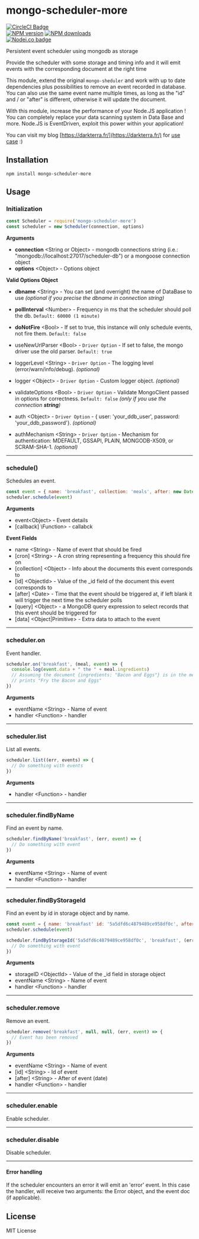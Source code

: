 mongo-scheduler-more
==================
<!-- BADGES/ -->

<span class="badge-badge"><a href="https://circleci.com/gh/darkterra/mongo-scheduler" title="CircleCI Badge"><img src="https://circleci.com/gh/darkterra/mongo-scheduler.svg?style=svg" alt="CircleCI Badge" /></a></span>
<br class="badge-separator" />
<span class="badge-npmversion"><a href="https://npmjs.org/package/mongo-scheduler-more" title="View this project on NPM"><img src="https://img.shields.io/npm/v/mongo-scheduler-more.svg" alt="NPM version" /></a></span>
<span class="badge-npmdownloads"><a href="https://npmjs.org/package/mongo-scheduler-more" title="View this project on NPM"><img src="https://img.shields.io/npm/dm/mongo-scheduler-more.svg" alt="NPM downloads" /></a></span>
<br class="badge-separator" />
<span class="badge-nodeico"><a href="https://www.npmjs.com/package/mongo-scheduler-more" title="Nodei.co badge"><img src="https://nodei.co/npm/mongo-scheduler-more.png" alt="Nodei.co badge" /></a></span>

<!-- /BADGES -->


Persistent event scheduler using mongodb as storage

Provide the scheduler with some storage and timing info and it will emit events with the corresponding document at the right time

This module, extend the original `mongo-sheduler` and work with up to date dependencies plus possibilities to remove an event recorded in database.
You can also use the same event name multiple times, as long as the "id" and / or "after" is different, otherwise it will update the document.

With this module, increase the performance of your Node.JS application !
You can completely replace your data scanning system in Data Base and more.
Node.JS is EventDriven, exploit this power within your application!

You can visit my blog [https://darkterra.fr/](https://darkterra.fr/) for [use case](https://darkterra.fr/que-faire-si-node-js-consomme-trop-en-ressources-ram-cpu/) :)

Installation
------------

`npm install mongo-scheduler-more`

Usage
-----

### Initialization

```javascript
const Scheduler = require('mongo-scheduler-more')
const scheduler = new Scheduler(connection, options)
```

__Arguments__
* **connection** \<String or Object> - mongodb connections string (i.e.: "mongodb://localhost:27017/scheduler-db") or a mongoose connection object
* **options** \<Object> - Options object

__Valid Options Object__
* **dbname** \<String> - You can set (and overright) the name of DataBase to use _(optional if you precise the dbname in connection string)_
* **pollInterval** \<Number> - Frequency in ms that the scheduler should poll the db. `Default: 60000 (1 minute)`
* **doNotFire** \<Bool> - If set to true, this instance will only schedule events, not fire them. `Default: false`

* useNewUrlParser \<Bool> - `Driver Option` - If set to false, the mongo driver use the old parser. `Default: true`
* loggerLevel \<String> - `Driver Option` - The logging level (error/warn/info/debug). _(optional)_
* logger \<Object> - `Driver Option` - Custom logger object. _(optional)_
* validateOptions \<Bool> - `Driver Option` - Validate MongoClient passed in options for correctness. `Default: false` _(only if you use the connection **string**)_
* auth \<Object> - `Driver Option` - { user: 'your_ddb_user', password: 'your_ddb_password'}. _(optional)_
* authMechanism \<String> - `Driver Option` - Mechanism for authentication: MDEFAULT, GSSAPI, PLAIN, MONGODB-X509, or SCRAM-SHA-1. _(optional)_

---------------------------------------

### schedule()

Schedules an event.

```javascript
const event = { name: 'breakfast', collection: 'meals', after: new Date(), data: 'Fry' }
scheduler.schedule(event)
```

__Arguments__
* event\<Object> - Event details
* [callback] \Function> - callabck

__Event Fields__
* name \<String> - Name of event that should be fired
* [cron] \<String> - A cron string representing a frequency this should fire on
* [collection] \<Object> - Info about the documents this event corresponds to
* [id] \<ObjectId> - Value of the _id field of the document this event corresponds to
* [after] \<Date> - Time that the event should be triggered at, if left blank it will trigger the next time the scheduler polls
* [query] \<Object> - a MongoDB query expression to select records that this event should be triggered for
* [data] \<Object|Primitive\> - Extra data to attach to the event


---------------------------------------

### scheduler.on

Event handler.

```javascript
scheduler.on('breakfast', (meal, event) => {
  console.log(event.data + " the " + meal.ingredients)
  // Assuming the document {ingredients: "Bacon and Eggs"} is in the meals collection
  // prints "Fry the Bacon and Eggs"
})
```
__Arguments__
* eventName \<String> - Name of event
* handler \<Function> - handler

---------------------------------------

### scheduler.list

List all events.

```javascript
scheduler.list((err, events) => {
  // Do something with events
})
```

__Arguments__
* handler \<Function> - handler

---------------------------------------

### scheduler.findByName

Find an event by name.

```javascript
scheduler.findByName('breakfast', (err, event) => {
  // Do something with event
})
```

__Arguments__
* eventName \<String> - Name of event
* handler \<Function> - handler

---------------------------------------

### scheduler.findByStorageId

Find an event by id in storage object and by name.

```javascript
const event = { name: 'breakfast' id: '5a5dfd6c4879489ce958df0c', after: new Date() }
scheduler.schedule(event)

scheduler.findByStorageId('5a5dfd6c4879489ce958df0c', 'breakfast', (err, event) => {
  // Do something with event
})
```

__Arguments__
* storageID \<ObjectId> - Value of the _id field in storage object
* eventName \<String> - Name of event
* handler \<Function> - handler

---------------------------------------

### scheduler.remove

Remove an event.

```javascript
scheduler.remove('breakfast', null, null, (err, event) => {
  // Event has been removed
})
```

__Arguments__
* eventName \<String> - Name of event
* [id] \<String> - Id of event
* [after] \<String> - After of event (date)
* handler \<Function> - handler

---------------------------------------

### scheduler.enable

Enable scheduler.

---------------------------------------

### scheduler.disable

Disable scheduler.

---------------------------------------

#### Error handling
If the scheduler encounters an error it will emit an 'error' event. In this case the handler, will receive two arguments: the Error object, and the event doc (if applicable).

License
-------

MIT License
